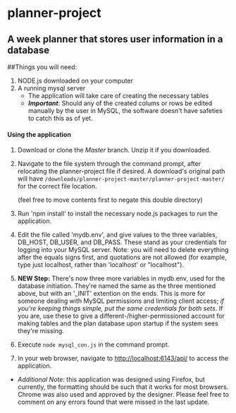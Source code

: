 # planner-project
## A week planner that stores user information in a database


##Things you will need:
1. NODE.js downloaded on your computer
2. A running mysql server
   * The application will take care of creating the necessary tables
   * **_Important_**: Should any of the created colums or rows be edited manually by the user in MySQL, the software doesn't have safeties to catch this as of yet.

#### Using the application
1. Download or clone the _Master_ branch. Unzip it if you downloaded.

2. Navigate to the file system through the command prompt, after relocating the planner-project file if desired. A download's original path will have `/downloads/planner-project-master/planner-project-master/` for the correct file location.

   (feel free to move contents first to negate this double directory)

3. Run 'npm install' to install the necessary node.js packages to run the application.

4. Edit the file called 'mydb.env', and give values to the three variables, DB_HOST, DB_USER, and DB_PASS. These stand as your credentials for logging into your MySQL server. Note: you will need to delete everything after the equals signs first, and quotations are not allowed (for example, type just localhost, rather than 'localhost' or "localhost").

5. __NEW Step:__ There's now three more variables in mydb.env, used for the database initiation. They're named the same as the three mentioned above, but with an '\_INIT' extention on the ends. This is more for someone dealing with MySQL permissions and limiting client access; _if you're keeping things simple, put the same credentials for both sets_. If you are, use these to give a different-/higher-permissioned account for making tables and the plan database upon startup if the system sees they're missing.

6. Execute `node mysql_con.js` in the command prompt.

7. In your web browser, navigate to [http://localhost:6143/api/](http://localhost:6143/api/ "To-Do Weekly List") to access the application.

 - *Additional Note:* this application was designed using Firefox, but currently, the formatting should be such that it works for most browsers. Chrome was also used and approved by the designer. Please feel free to comment on any errors found that were missed in the last update.
